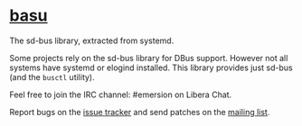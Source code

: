 # [basu]

The sd-bus library, extracted from systemd.

Some projects rely on the sd-bus library for DBus support. However not all
systems have systemd or elogind installed. This library provides just sd-bus
(and the `busctl` utility).

Feel free to join the IRC channel: #emersion on Libera Chat.

Report bugs on the [issue tracker] and send patches on the [mailing list].

[basu]: https://sr.ht/~emersion/basu
[issue tracker]: https://todo.sr.ht/~emersion/basu
[mailing list]: https://lists.sr.ht/~emersion/public-inbox
